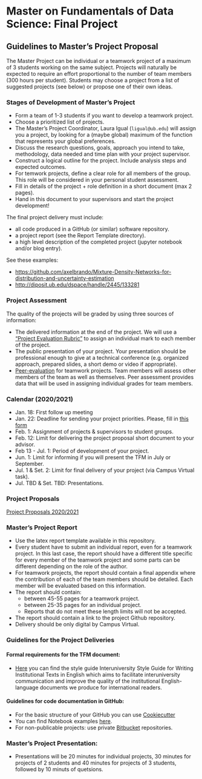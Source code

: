 # Master on Fundamentals of Data Science: Final Project

## Guidelines to Master’s Project Proposal

The Master Project can be individual or a teamwork project of a maximum of 3 students working on the same subject.
Projects will naturally be expected to require an effort proportional to the number of team members (300 hours per student). Students may choose a project from a list of suggested projects (see below) or propose one of their own ideas. 

### Stages of Development of Master’s Project
+ Form a team of 1-3 students if you want to develop a teamwork project.
+ Choose a prioritized list of projects. 
+ The Master’s Project Coordinator, Laura Igual (`ligual@ub.edu`) will assign you a project, by looking for a (maybe global) maximum of the function that represents your global preferences. 
+ Discuss the research questions, goals, approach you intend to take, methodology, data needed and time plan with your project supervisor.  
+ Construct a logical outline for the project. Include analysis steps and expected outcomes. 
+ For temwork projects, define a clear role for all members of the group. This role will be considered in your personal student assessment.  
+ Fill in details of the project + role definition in a short document (max 2 pages). 
+ Hand in this document to your supervisors and start the project development! 

The final project delivery must include:
+ all code produced in a GitHub (or similar) software repository.
+ a project report (see the Report Template directory). 
+ a high level description of the completed project (jupyter notebook and/or blog entry). 

See these examples: 
+ https://github.com/axelbrando/Mixture-Density-Networks-for-distribution-and-uncertainty-estimation
+ http://diposit.ub.edu/dspace/handle/2445/133281

### Project Assessment
The quality of the projects will be graded by using three sources of information:
+ The delivered information at the end of the project.  We will use a [“Project Evaluation Rubric”](https://docs.google.com/spreadsheets/d/1g9foCpIxRSuA414hjeqWZNniJl_QC81W2x0P44_kngw/edit?usp=sharing) to assign an individual mark to each member of the project. 
+ The public presentation of your project. Your presentation should be professional enough to give at a technical conference (e.g. organized approach, prepared slides, a short demo or video if appropriate). 
+ [Peer-evaluation](https://docs.google.com/document/d/1iYwW6xOXSaQ9ApzYHpk-GdLONF9VGV17rOod2ifFkQs/edit?usp=sharing) for teamwork projects. Team members will assess other members of the team as well as themselves. Peer assessment provides data that will be used in assigning individual grades for team members.

### Calendar (2020/2021)
+ Jan. 18: First follow up meeting
+ Jan. 22: Deadline for sending your project priorities. Please, fill in [this form](https://docs.google.com/forms/d/e/1FAIpQLSfQAFki1YXuK37cjgrIT52hnwF60kLAkh_SlsRVBnmoQ0GXOw/viewform?usp=pp_url)
+ Feb. 1: Assignment of projects & supervisors to student groups.
+ Feb. 12: Limit for delivering the project proposal short document to your advisor.
+ Feb 13 - Jul. 1: Period of development of your project.
+ Jun. 1: Limit for informing if you will present the TFM in July or September.
+ Jul. 1 & Set. 2: Limit for final delivery of your project (via Campus Virtual task).
+ Jul. TBD & Set. TBD: Presentations.

### Project Proposals

[Project Proposals 2020/2021](projects2021.md)

### Master’s Project Report

+ Use the latex report template available in this repository.
+ Every student have to submit an individual report, even for a teamwork project. In this last case, the report should have a different title specific for every member of the teamwork project and some parts can be different depending on the role of the author.
+ For teamwork projects, the report should contain a final appendix where the contribution of each of the team members should be detailed. Each member will be evaluated based on this information.
+ The report should contain:
  + between 45-55 pages for a teamwork project.
  + between 25-35 pages for an individual project.
  + Reports that do not meet these length limits will not be accepted.
+ The report should contain a link to the project Github repository.
+ Delivery should be only digital by Campus Virtual.

### Guidelines for the Project Deliveries

#### Formal requirements for the TFM document:
+	[Here](http://www.ub.edu/cub/criteri.php?id=2176) you can find the style guide Interuniversity Style Guide for Writing Institutional Texts in English which aims to facilitate interuniversity communication and improve the quality of the institutional English-language documents we produce for international readers. 

#### Guidelines for code documentation in GitHub:
+	For the basic structure of your GitHub you can use [Cookiecutter](https://cookiecutter.readthedocs.io/en/latest/)
+	You can find Notebook examples [here](https://github.com/DataScienceUB/introduction-datascience-python-book).
+	For non-publicable projects: use private [Bitbucket](https://bitbucket.org/) repositories.


### Master’s Project Presentation:

+ Presentations will be 20 minutes for individual projects, 30 minutes for projects of 2 students and 40 minutes for projects of 3 students, followed by 10 minuts of quetsions.
